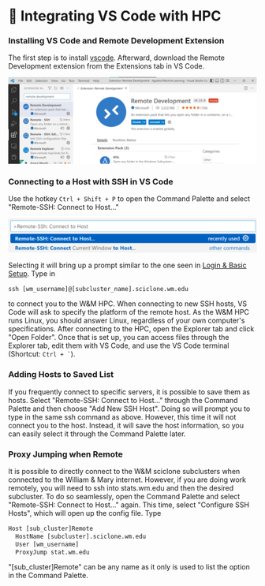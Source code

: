 # 🚀 Integrating VS Code with HPC

### Installing VS Code and Remote Development Extension
The first step is to install [vscode](https://code.visualstudio.com/). Afterward, download the Remote Development extension from the Extensions tab in VS Code.

![](../.gitbook/assets/remote_development_ext.png)

### Connecting to a Host with SSH in VS Code
Use the hotkey `Ctrl + Shift + P` to open the Command Palette and select "Remote-SSH: Connect to Host..."

![](../.gitbook/assets/connect_to_host.png)

Selecting it will bring up a prompt similar to the one seen in [Login & Basic Setup](login-and-basic-setup.md). Type in

```
ssh [wm_username]@[subcluster_name].sciclone.wm.edu
```
to connect you to the W&M HPC. When connecting to new SSH hosts, VS Code will ask to specify the platform of the remote host. As the W&M HPC runs Linux, you should answer Linux, regardless of your own computer's specifications. After connecting to the HPC, open the Explorer tab and click "Open Folder". Once that is set up, you can access files through the Explorer tab, edit them with VS Code, and use the VS Code terminal (Shortcut: `` Ctrl + ` ``).

### Adding Hosts to Saved List
If you frequently connect to specific servers, it is possible to save them as hosts. Select "Remote-SSH: Connect to Host..." through the Command Palette and then choose "Add New SSH Host". Doing so will prompt you to type in the same ssh command as above. However, this time it will not connect you to the host. Instead, it will save the host information, so you can easily select it through the Command Palette later. 

### Proxy Jumping when Remote
It is possible to directly connect to the W&M sciclone subclusters when connected to the William & Mary internet. However, if you are doing work remotely, you will need to ssh into stats.wm.edu and then the desired subcluster. To do so seamlessly,
open the Command Palette and select "Remote-SSH: Connect to Host..." again. This time, select "Configure SSH Hosts", which will open up the config file. Type
```
Host [sub_cluster]Remote
  HostName [subcluster].sciclone.wm.edu
  User [wm_username]
  ProxyJump stat.wm.edu
```
"\[sub_cluster]Remote" can be any name as it only is used to list the option in the Command Palette.